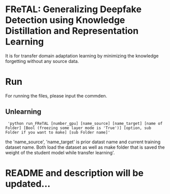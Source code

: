 # FReTAL: Generalizing Deepfake Detection using Knowledge Distillation and Representation Learning
 It is for transfer domain adaptation learning by minimizing the knowledge forgetting without any source data.

# Run
 For running the files, please input the commden.
 ## Unlearning

```
 'python run_FReTAL [number_gpu] [name_source] [name_target] [name of Folder] [Bool (freezing some layer mode is 'True')] [option, sub Folder if you want to make] [sub Folder name]'
 ```
 the 'name_source', 'name_target' is prior datast name and current training dataset name.
 Both load the dataset as well as make folder that is saved the weight of the student model while transfer learning'.


# README and description will be updated...

